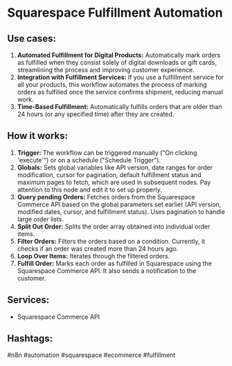 # Squarespace Fulfillment Automation

## Use cases:

1.  **Automated Fulfillment for Digital Products:** Automatically mark orders as fulfilled when they consist solely of digital downloads or gift cards, streamlining the process and improving customer experience.
2.  **Integration with Fulfillment Services:** If you use a fulfillment service for all your products, this workflow automates the process of marking orders as fulfilled once the service confirms shipment, reducing manual work.
3.  **Time-Based Fulfillment:** Automatically fulfills orders that are older than 24 hours (or any specified time) after they are created.

## How it works:

1.  **Trigger:** The workflow can be triggered manually ("On clicking 'execute'") or on a schedule ("Schedule Trigger").
2.  **Globals:** Sets global variables like API version, date ranges for order modification, cursor for pagination, default fulfillment status and maximum pages to fetch, which are used in subsequent nodes.  Pay attention to this node and edit it to set up properly.
3.  **Query pending Orders:** Fetches orders from the Squarespace Commerce API based on the global parameters set earlier (API version, modified dates, cursor, and fulfillment status). Uses pagination to handle large order lists.
4.  **Split Out Order:** Splits the order array obtained into individual order items.
5.  **Filter Orders:** Filters the orders based on a condition. Currently, it checks if an order was created more than 24 hours ago.
6.  **Loop Over Items:** Iterates through the filtered orders.
7.  **Fulfill Order:** Marks each order as fulfilled in Squarespace using the Squarespace Commerce API. It also sends a notification to the customer.

## Services:

*   Squarespace Commerce API

## Hashtags:

#n8n #automation #squarespace #ecommerce #fulfillment
